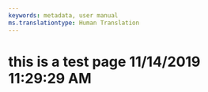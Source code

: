 ```yaml
---
keywords: metadata, user manual
ms.translationtype: Human Translation
---
```

# this is a test page 11/14/2019 11:29:29 AM